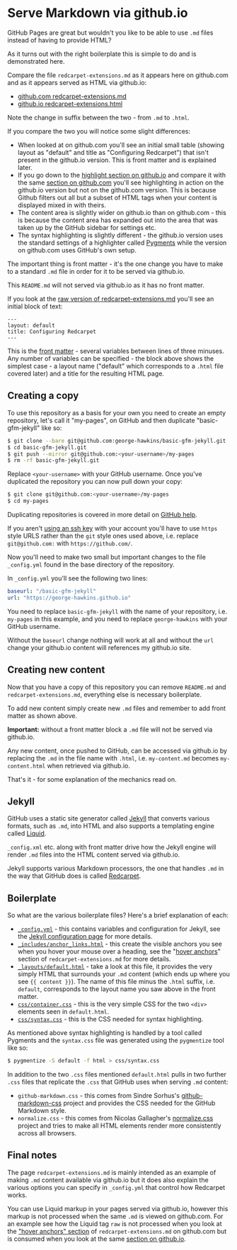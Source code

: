 # Serve Markdown via github.io

GitHub Pages are great but wouldn't you like to be able to use `.md` files instead of having to provide HTML?

As it turns out with the right boilerplate this is simple to do and is demonstrated here.

Compare the file `redcarpet-extensions.md` as it appears here on github.com and as it appears served as HTML via github.io:

* [github.com redcarpet-extensions.md](https://github.com/george-hawkins/basic-gfm-jekyll/blob/gh-pages/redcarpet-extensions.md)
* [github.io redcarpet-extensions.html](https://george-hawkins.github.io/basic-gfm-jekyll/redcarpet-extensions.html)

Note the change in suffix between the two - from `.md` to `.html`.

If you compare the two you will notice some slight differences:

* When looked at on github.com you'll see an initial small table (showing layout as "default" and title as "Configuring Redcarpet") that isn't present in the github.io version. This is front matter and is explained later.
* If you go down to the [highlight section on github.io](https://george-hawkins.github.io/basic-gfm-jekyll/redcarpet-extensions.html#highlight) and compare it with the same [section on github.com](https://github.com/george-hawkins/basic-gfm-jekyll/blob/gh-pages/redcarpet-extensions.md#highlight) you'll see highlighting in action on the github.io version but not on the github.com version. This is because Github filters out all but a subset of HTML tags when your content is displayed mixed in with theirs.
* The content area is slightly wider on github.io than on github.com - this is because the content area has expanded out into the area that was taken up by the GitHub sidebar for settings etc.
* The syntax highlighting is slightly different - the github.io version uses the standard settings of a highlighter called [Pygments](http://pygments.org/docs/quickstart/) while the version on github.com uses GitHub's own setup.

The important thing is front matter - it's the one change you have to make to a standard `.md` file in order for it to be served via github.io.

This `README.md` will not served via github.io as it has no front matter.

If you look at the [raw version of redcarpet-extensions.md](https://raw.githubusercontent.com/george-hawkins/basic-gfm-jekyll/gh-pages/redcarpet-extensions.md) you'll see an initial block of text:

    ---
    layout: default
    title: Configuring Redcarpet
    ---

This is the [front matter](http://jekyllrb.com/docs/frontmatter/) - several variables between lines of three minuses. Any number of variables can be specified - the block above shows the simplest case - a layout name ("default" which corresponds to a `.html` file covered later) and a title for the resulting HTML page.

## Creating a copy

To use this repository as a basis for your own you need to create an empty repository, let's call it "my-pages", on GitHub and then duplicate "basic-gfm-jekyll" like so:

```bash
$ git clone --bare git@github.com:george-hawkins/basic-gfm-jekyll.git
$ cd basic-gfm-jekyll.git  
$ git push --mirror git@github.com:<your-username>/my-pages
$ rm -rf basic-gfm-jekyll.git
```

Replace `<your-username>` with your GitHub username. Once you've duplicated the repository you can now pull down your copy:

```bash
$ git clone git@github.com:<your-username>/my-pages
$ cd my-pages
```

Duplicating repositories is covered in more detail on [GitHub help](https://help.github.com/articles/duplicating-a-repository/).

If you aren't [using an ssh key](https://help.github.com/articles/generating-ssh-keys/#step-3-add-your-ssh-key-to-your-account) with your account you'll have to use `https` style URLS rather than the `git` style ones used above, i.e. replace `git@github.com:` with `https://github.com/`.

Now you'll need to make two small but important changes to the file `_config.yml` found in the base directory of the repository.

In `_config.yml` you'll see the following two lines:

```YAML
baseurl: "/basic-gfm-jekyll"
url: "https://george-hawkins.github.io"
```

You need to replace `basic-gfm-jekyll` with the name of your repository, i.e. `my-pages` in this example, and you need to replace `george-hawkins` with your GitHub username.

Without the `baseurl` change nothing will work at all and without the `url` change your github.io content will references my github.io site.

## Creating new content

Now that you have a copy of this repository you can remove `README.md` and `redcarpet-extensions.md`, everything else is necessary boilerplate.

To add new content simply create new `.md` files and remember to add front matter as shown above.

**Important:** without a front matter block a `.md` file will not be served via github.io.

Any new content, once pushed to GitHub, can be accessed via github.io by replacing the `.md` in the file name with `.html`, i.e. `my-content.md` becomes `my-content.html` when retrieved via github.io.

That's it - for some explanation of the mechanics read on.

## Jekyll

GitHub uses a static site generator called [Jekyll](http://jekyllrb.com/) that converts various formats, such as `.md`, into HTML and also supports a templating engine called [Liquid](https://github.com/Shopify/liquid/wiki/Liquid-for-Designers).

`_config.xml` etc. along with front matter drive how the Jekyll engine will render `.md` files into the HTML content served via github.io.

Jekyll supports various Markdown processors, the one that handles `.md` in the way that GitHub does is called [Redcarpet](https://github.com/vmg/redcarpet/).

## Boilerplate

So what are the various boilerplate files? Here's a brief explanation of each:

* [`_config.yml`](https://github.com/george-hawkins/basic-gfm-jekyll/blob/gh-pages/_config.yml) - this contains variables and configuration for Jekyll, see the [Jekyll configuration page](http://jekyllrb.com/docs/configuration/) for more details.
* [`_includes/anchor_links.html`](https://github.com/george-hawkins/basic-gfm-jekyll/blob/gh-pages/_includes/anchor_links.html) - this create the visible anchors you see when you hover your mouse over a heading, see the "[hover anchors](https://github.com/george-hawkins/basic-gfm-jekyll/blob/gh-pages/redcarpet-extensions.md#hover-anchors)" section of `redcarpet-extensions.md` for more details.
* [`_layouts/default.html`](https://github.com/george-hawkins/basic-gfm-jekyll/blob/gh-pages/_layouts/default.html) - take a look at this file, it provides the very simply HTML that surrounds your `.md` content (which ends up where you see `{{ content }}`). The name of this file minus the `.html` suffix, i.e. `default`, corresponds to the layout name you saw above in the front matter.
* [`css/container.css`](https://github.com/george-hawkins/basic-gfm-jekyll/blob/gh-pages/css/container.css) - this is the very simple CSS for the two `<div>` elements seen in `default.html`.
* [`css/syntax.css`](https://github.com/george-hawkins/basic-gfm-jekyll/blob/gh-pages/css/syntax.css) - this is the CSS needed for syntax highlighting.

As mentioned above syntax highlighting is handled by a tool called Pygments and the `syntax.css` file was generated using the `pygmentize` tool like so:

```bash
$ pygmentize -S default -f html > css/syntax.css
```

In addition to the two `.css` files mentioned `default.html` pulls in two further `.css` files that replicate the `.css` that GitHub uses when serving `.md` content:

* `github-markdown.css` - this comes from Sindre Sorhus's [github-markdown-css](https://github.com/sindresorhus/github-markdown-css) project and provides the CSS needed for the GitHub Markdown style.
* `normalize.css` - this comes from Nicolas Gallagher's [normalize.css](http://necolas.github.io/normalize.css/) project and tries to make all HTML elements render more consistently across all browsers.

## Final notes

The page `redcarpet-extensions.md` is mainly intended as an example of making `.md` content available via github.io but it does also explain the various options you can specify in `_config.yml` that control how Redcarpet works.

You can use Liquid markup in your pages served via github.io, however this markup is not processed when the same `.md` is viewed on github.com. For an example see how the Liquid tag `raw` is not processed when you look at the ["hover anchors" section](https://github.com/george-hawkins/basic-gfm-jekyll/blob/gh-pages/redcarpet-extensions.md#hover-anchors) of `redcarpet-extensions.md` on github.com but is consumed when you look at the same [section on github.io](https://george-hawkins.github.io/basic-gfm-jekyll/redcarpet-extensions.html#hover-anchors).
